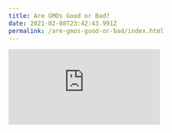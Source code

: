 ```yaml
---
title: Are GMOs Good or Bad?
date: 2021-02-08T23:42:43.991Z
permalink: /are-gmos-good-or-bad/index.html
---
```

<div class="youtube-container"><iframe class="responsive-iframe" src="https://www.youtube.com/embed/7TmcXYp8xu4" frameborder="0" allow="accelerometer; autoplay; clipboard-write; encrypted-media; gyroscope; picture-in-picture" allowfullscreen></iframe></div>